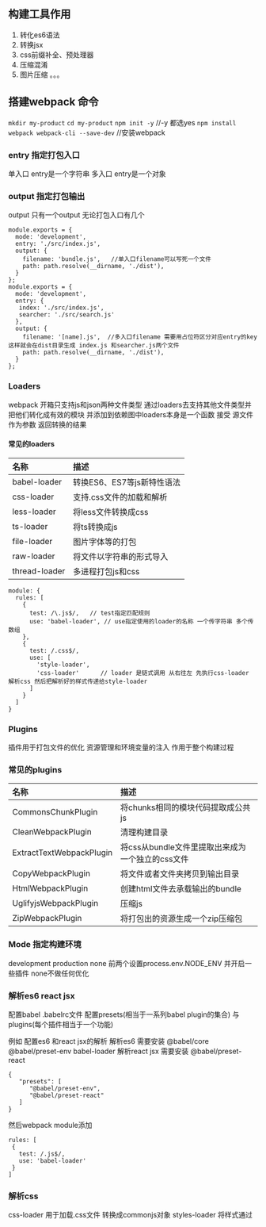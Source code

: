 ## 构建工具作用
 1. 转化es6语法
 2. 转换jsx
 3. css前缀补全、预处理器
 4. 压缩混淆
 5. 图片压缩
 。。。
## 搭建webpack 命令
`mkdir my-product`
`cd my-product`
`npm init -y`  //-y 都选yes
`npm install webpack webpack-cli --save-dev` //安装webpack
### entry 指定打包入口
 单入口 entry是一个字符串 
 多入口 entry是一个对象
### output 指定打包输出 
 output 只有一个output 无论打包入口有几个
 
```
module.exports = {
  mode: 'development',
  entry: './src/index.js',
  output: {
    filename: 'bundle.js',   //单入口filename可以写死一个文件
    path: path.resolve(__dirname, './dist'),
  }
};
module.exports = {
  mode: 'development',
  entry: {
   index: './src/index.js',
   searcher: './src/search.js'
  },
  output: {
    filename: '[name].js',  //多入口filename 需要用占位符区分对应entry的key 这样就会在dist目录生成 index.js 和searcher.js两个文件
    path: path.resolve(__dirname, './dist'),
  }
};
```
### Loaders
webpack 开箱只支持js和json两种文件类型 通过loaders去支持其他文件类型并把他们转化成有效的模块 并添加到依赖图中loaders本身是一个函数 接受
源文件作为参数 返回转换的结果

#### 常见的loaders


|名称| 描述 |
|:--|:--|
| babel-loader | 转换ES6、ES7等js新特性语法 |
| css-loader | 支持.css文件的加载和解析 |
| less-loader |将less文件转换成css |
|ts-loader|将ts转换成js
|file-loader|图片字体等的打包
|raw-loader|将文件以字符串的形式导入
|thread-loader|多进程打包js和css
```
module: {
  rules: [
    {
      test: /\.js$/,   // test指定匹配规则
      use: 'babel-loader', // use指定使用的loader的名称 一个传字符串 多个传数组
    },
    {
      test: /.css$/,
      use: [
        'style-loader',
        'css-loader'      // loader 是链式调用 从右往左 先执行css-loader 解析css 然后把解析好的样式传递给style-loader
      ]
    }
  ]
}
```
### Plugins

插件用于打包文件的优化 资源管理和环境变量的注入 作用于整个构建过程

### 常见的plugins 
名称|描述
:--|:--
CommonsChunkPlugin|将chunks相同的模块代码提取成公共js
CleanWebpackPlugin|清理构建目录
ExtractTextWebpackPlugin|将css从bundle文件里提取出来成为一个独立的css文件
CopyWebpackPlugin|将文件或者文件夹拷贝到输出目录
HtmlWebpackPlugin|创建html文件去承载输出的bundle
UglifyjsWebpackPlugin|压缩js
ZipWebpackPlugin|将打包出的资源生成一个zip压缩包
### Mode 指定构建环境 
development production none 前两个设置process.env.NODE_ENV 并开启一些插件 none不做任何优化

###  解析es6 react jsx
配置babel  .babelrc文件
配置presets(相当于一系列babel plugin的集合) 与 plugins(每个插件相当于一个功能)

例如 配置es6 和react jsx的解析
解析es6 需要安装 @babel/core @babel/preset-env babel-loader 
解析react jsx 需要安装 @babel/preset-react
```
{
   "presets": [
      "@babel/preset-env",
      "@babel/preset-react"
   ]
}
```
然后webpack module添加
```
rules: [
 {
   test: /.js$/,
   use: 'babel-loader'
 }
]
```
### 解析css
css-loader 用于加载.css文件 转换成commonjs对象
styles-loader 将样式通过<style>标签插入head中
less-loader sass-loader 将less sass转换为.css
解析less
```
 {
   test: /.less$/,
   use: [
     'styles-loader',
     'css-loader',
     'less-loader'
   ]
 }
```
### 解析图片和字体
  解析文件用file-loader
 解析图片
 ```
 {
   test: /.(png|jpg|gif|jpeg)$/,
   use: 'file-loader'
 }
 ```
  解析字体文件
 ```
 {
   test: /.(woff|woff2|eot|ttf|otf)$/,
   use: 'file-loader'
 }
 ```
 url-loader 也可以处理图片和字体 内部也是用的file-loader,可以设置较小的资源自动base64
  解析图片
 ```
 {
   test: /.(png|jpg|gif|jpeg)$/,
   use: [
    {
      loader: 'url-loader',
      options: {
        limit: 10240   //图片小于10k 就会自动把图片转为base64 打包完就不会把图片直接打包到文件里 没有单独的图片
      }
    }
   ]
 }
 ```
 ### webpack 文件监听
 发现源码变化时 自动重新构建输出文件 ，两种方式开启监听
 + 启动webpack命令时 带上 --watch 参数
 + webpack.config.js 中配置 watch: true
 缺点是重新构建以后 需要手动刷新浏览器 不能热更新
 ### 热更新 webpack-dev-server 开发环境使用
WDS
+ 不用手动刷新浏览器
+ 不输出文件 而是放在内存中
通常结合HotModuleReplacementPlugin插件 一起实现热更新
#### 热更新原理：
+ 初始化 ：webpack Compile 将js编译成Bundle =》 Bundle server： 提供Bundle文件在浏览器的访问
+ 更新：webpack Compile 将js编译成Bundle =》 HMR server：将热更新的文件输出给 HMR Runtime
     HMR Runtime: 注入浏览器 更新文件的变化
### 文件指纹
打包后的文件后缀，通常做版本管理 没有修改的文件不用更新 
#### 文件指纹大致有三种
+ Hash: 和整个项目的构建相关， 只要项目文件有修改 ，整个项目构建的Hash值就会更改
+ Chunkhash: 和webpack打包的chunk有关， 不同的entry会生成不同的chunkhash值 js常用 output的filename里
+ Contenthash: 根据文件内容来定义hash,文件内容不变 ， 则contenthash不变 css常用 
图片字体文件的指纹 设置fileloader 或者url-loader的name option参数的name
```
  use: [{
    loader: 'file-loader',
    options: {
      name: 'img/[name][hash:8][ext]'
    }
  }]
```
占位符名称|含义
--|--
[ext]|资源后缀名
[name]|文件名称
[path]|文件相对路径
[folder]|文件所在文件夹
[contenthash]|文件的内容hash,默认md5生成
[hash]|文件内容的hash,,默认md5生成
[emoji]|一个随机的指代文件内容的emoji

